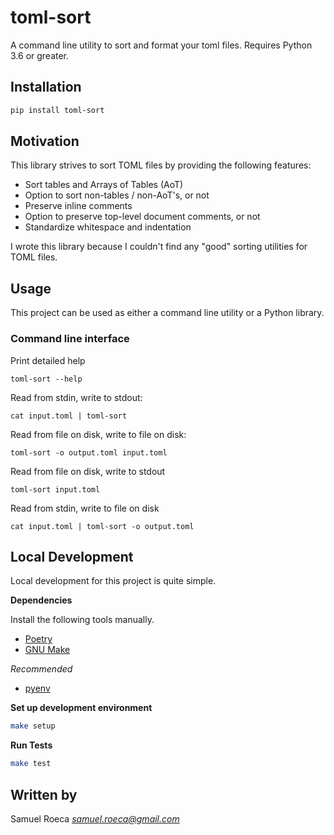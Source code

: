 # toml-sort

A command line utility to sort and format your toml files. Requires Python 3.6 or greater.

## Installation

```bash
pip install toml-sort
```

## Motivation

 This library strives to sort TOML files by providing the following features:

* Sort tables and Arrays of Tables (AoT)
* Option to sort non-tables / non-AoT's, or not
* Preserve inline comments
* Option to preserve top-level document comments, or not
* Standardize whitespace and indentation

I wrote this library because I couldn't find any "good" sorting utilities for TOML files.

## Usage

This project can be used as either a command line utility or a Python library.

### Command line interface

Print detailed help

    toml-sort --help

Read from stdin, write to stdout:

    cat input.toml | toml-sort

Read from file on disk, write to file on disk:

    toml-sort -o output.toml input.toml

Read from file on disk, write to stdout

    toml-sort input.toml

Read from stdin, write to file on disk

    cat input.toml | toml-sort -o output.toml

## Local Development

Local development for this project is quite simple.

**Dependencies**

Install the following tools manually.

* [Poetry](https://github.com/sdispater/poetry#installation)
* [GNU Make](https://www.gnu.org/software/make/)

*Recommended*

* [pyenv](https://github.com/pyenv/pyenv)

**Set up development environment**

```bash
make setup
```

**Run Tests**

```bash
make test
```

## Written by

Samuel Roeca *samuel.roeca@gmail.com*
